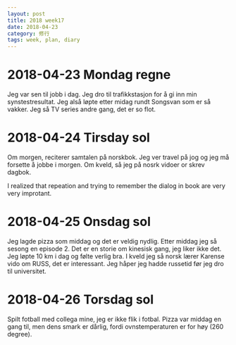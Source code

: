 ```yaml
---
layout: post
title: 2018 week17
date: 2018-04-23
category: 修行
tags: week, plan, diary
---
```

# 2018-04-23 Mondag regne

Jeg var sen til jobb i dag. Jeg dro til trafikkstasjon for å gi inn min synstestresultat.
Jeg alså løpte etter midag rundt Songsvan som er så vakker. Jeg så TV series <Sherlock Holmes> andre gang, det er so flot.

# 2018-04-24 Tirsday sol
Om morgen, reciterer samtalen på norskbok.
Jeg ver travel på jog og jeg må forsette å jobbe i morgen.
Om kveld, så jeg på nosrk vidoer or skrev dagbok.

I realized that repeation and trying to remember the dialog in book are very very improtant. 

# 2018-04-25 Onsdag sol

Jeg lagde pizza som middag og det er veldig nydlig. Etter middag jeg så <Sherlock Holmes> sesong en episode 2. Det er en storie om kinesisk gang, jeg liker ikke det.
Jeg løpte 10 km i dag og følte verlig bra. I kveld jeg så norsk lærer Karense vido om RUSS, det er interessant. Jeg håper jeg hadde russetid før jeg dro til universitet.

# 2018-04-26 Torsdag sol
Spilt fotball med collega mine, jeg er ikke flik i fotbal.
Pizza var middag en gang til, men dens smark er dårlig, fordi ovnstemperaturen er for høy (260 degree). 

